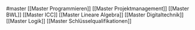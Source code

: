 #master
[[Master Programmieren]]
[[Master Projektmanagement]]
[[Master BWL]]
[[Master ICC]]
[[Master Lineare Algebra]]
[[Master Digitaltechnik]]
[[Master Logik]]
[[Master Schlüsselqualifikationen]]
